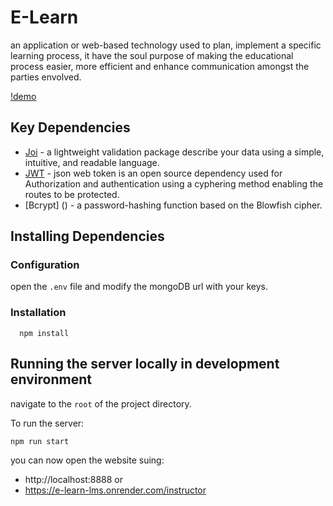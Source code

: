 # E-Learn

an application or web-based technology used to plan, implement a specific learning process,
it have the soul purpose of making the educational process easier, more efficient and enhance communication amongst the parties envolved.

[!demo]('https://raw.githubusercontent.com/musabalbishi/musab-albishi-js-bootcamp-backend-final-project/master/public/img/sub-img/dash.png?token=GHSAT0AAAAAACBUPH3UNL2W4S5EINYH432IZDPAJFQ')

## Key Dependencies

- [Joi](https://joi.dev/api/?v=17.9.1) - a lightweight validation package describe your data using a simple, intuitive, and readable language.
- [JWT](https://jwt.io/) - json web token is an open source dependency used for Authorization and authentication using a cyphering method enabling the routes to be protected.
- [Bcrypt] () - a password-hashing function based on the Blowfish cipher.

## Installing Dependencies

### Configuration

open the `.env` file and modify the mongoDB url with your keys.

### Installation

```
  npm install
```

## Running the server locally in development environment

navigate to the `root` of the project directory.

To run the server:

```
npm run start
```

you can now open the website suing:

- http://localhost:8888
  or
- https://e-learn-lms.onrender.com/instructor
